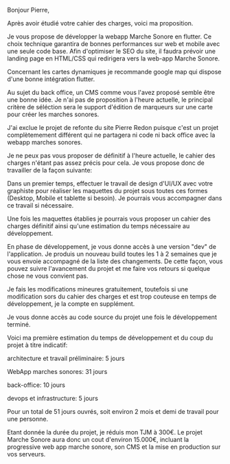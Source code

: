 Bonjour Pierre,

Après avoir étudié votre cahier des charges, voici ma proposition.

Je vous propose de développer la webapp Marche Sonore en flutter. Ce choix technique garantira de bonnes performances sur web et mobile avec une seule code base. Afin d'optimiser le SEO du site, il faudra prévoir une landing page en HTML/CSS qui redirigera vers la web-app Marche Sonore.

Concernant les cartes dynamiques je recommande google map qui dispose d'une bonne intégration flutter.

Au sujet du back office, un CMS comme vous l'avez proposé semble être une bonne idée. Je n'ai pas de proposition à l'heure actuelle, le principal critère de séléction sera le support d'édition de marqueurs sur une carte pour créer les marches sonores.


J'ai exclue le projet de refonte du site Pierre Redon puisque c'est un projet complètemement différent qui ne partagera ni code ni back office avec la webapp marches sonores.


Je ne peux pas vous proposer de définitif à l'heure actuelle, le cahier des charges n'étant pas assez précis pour cela. Je vous propose donc de travailler de la façon suivante:


Dans un premier temps, effectuer le travail de design d'UI/UX avec votre graphiste pour réaliser les maquettes du projet sous toutes ces formes (Desktop, Mobile et tablette si besoin). Je pourrais vous accompagner dans ce travail si nécessaire.


Une fois les maquettes établies je pourrais vous proposer un cahier des charges définitif ainsi qu'une estimation du temps nécessaire au développement.

En phase de développement, je vous donne accès à une version "dev" de l'application. Je produis un nouveau build toutes les 1 à 2 semaines que je vous envoie accompagné de la liste des changements. De cette façon, vous pouvez suivre l'avancement du projet et me faire vos retours si quelque chose ne vous convient pas.


Je fais les modifications mineures gratuitement, toutefois si une modification sors du cahier des charges et est trop couteuse en temps de développement, je la compte en supplément.


Je vous donne accès au code source du projet une fois le développement terminé.


Voici ma première estimation du temps de développement et du coup du projet à titre indicatif:

architecture et travail préliminaire: 5 jours

WebApp marches sonores: 31 jours

back-office: 10 jours

devops et infrastructure: 5 jours

Pour un total de 51 jours ouvrés, soit environ 2 mois et demi de travail pour une personne.

Etant donnée la durée du projet, je réduis mon TJM à 300€. Le projet Marche Sonore aura donc un cout d'environ 15.000€, incluant la progressive web app marche sonore, son CMS et la mise en production sur vos serveurs.
